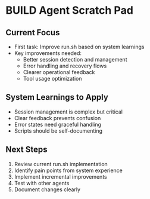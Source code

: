 # BUILD Agent Scratch Pad

## Current Focus
- First task: Improve run.sh based on system learnings
- Key improvements needed:
  - Better session detection and management
  - Error handling and recovery flows
  - Clearer operational feedback
  - Tool usage optimization

## System Learnings to Apply
- Session management is complex but critical
- Clear feedback prevents confusion
- Error states need graceful handling
- Scripts should be self-documenting

## Next Steps
1. Review current run.sh implementation
2. Identify pain points from system experience
3. Implement incremental improvements
4. Test with other agents
5. Document changes clearly